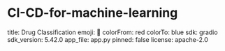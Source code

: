 # CI-CD-for-machine-learning
title: Drug Classification
emoji: 🐢
colorFrom: red
colorTo: blue
sdk: gradio
sdk_version: 5.42.0
app_file: app.py
pinned: false
license: apache-2.0